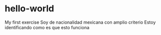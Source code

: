 # hello-world
My first exercise
Soy de nacionalidad mexicana con amplio criterio
Estoy identificando como es que esto funciona
